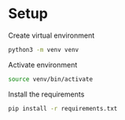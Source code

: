 
# Setup

Create virtual environment
```bash
python3 -m venv venv
```

Activate environment
```bash
source venv/bin/activate
```

Install the requirements
```bash
pip install -r requirements.txt
```

